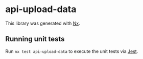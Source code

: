 # api-upload-data

This library was generated with [Nx](https://nx.dev).

## Running unit tests

Run `nx test api-upload-data` to execute the unit tests via [Jest](https://jestjs.io).
